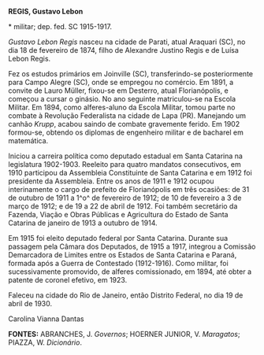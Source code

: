 **REGIS, Gustavo Lebon**

\* militar; dep. fed. SC 1915-1917.

*Gustavo Lebon Regis* nasceu na cidade de Parati, atual Araquari (SC),
no dia 18 de fevereiro de 1874, filho de Alexandre Justino Regis e de
Luísa Lebon Regis.

Fez os estudos primários em Joinville (SC), transferindo-se
posteriormente para Campo Alegre (SC), onde se empregou no comércio. Em
1891, a convite de Lauro Müller, fixou-se em Desterro, atual
Florianópolis, e começou a cursar o ginásio. No ano seguinte
matriculou-se na Escola Militar. Em 1894, como alferes-aluno da Escola
Militar, tomou parte no combate à Revolução Federalista na cidade de
Lapa (PR). Manejando um canhão *Krupp*, acabou saindo de combate
gravemente ferido. Em 1902 formou-se, obtendo os diplomas de engenheiro
militar e de bacharel em matemática.

Iniciou a carreira política como deputado estadual em Santa Catarina na
legislatura 1902-1903. Reeleito para quatro mandatos consecutivos, em
1910 participou da Assembleia Constituinte de Santa Catarina e em 1912
foi presidente da Assembleia. Entre os anos de 1911 e 1912 ocupou
interinamente o cargo de prefeito de Florianópolis em três ocasiões: de
31 de outubro de 1911 a 1^o^ de fevereiro de 1912; de 10 de fevereiro a
3 de março de 1912; e de 19 a 22 de abril de 1912. Foi também secretário
da Fazenda, Viação e Obras Públicas e Agricultura do Estado de Santa
Catarina de janeiro de 1913 a outubro de 1914.

Em 1915 foi eleito deputado federal por Santa Catarina. Durante sua
passagem pela Câmara dos Deputados, de 1915 a 1917, integrou a Comissão
Demarcadora de Limites entre os Estados de Santa Catarina e Paraná,
formada após a Guerra de Contestado (1912-1916). Como militar, foi
sucessivamente promovido, de alferes comissionado, em 1894, até obter a
patente de coronel efetivo, em 1923.

Faleceu na cidade do Rio de Janeiro, então Distrito Federal, no dia 19
de abril de 1930.

Carolina Vianna Dantas

**FONTES:** ABRANCHES, J. *Governos*; HOERNER JUNIOR, V. *Maragatos*;
PIAZZA, W. *Dicionário*.
